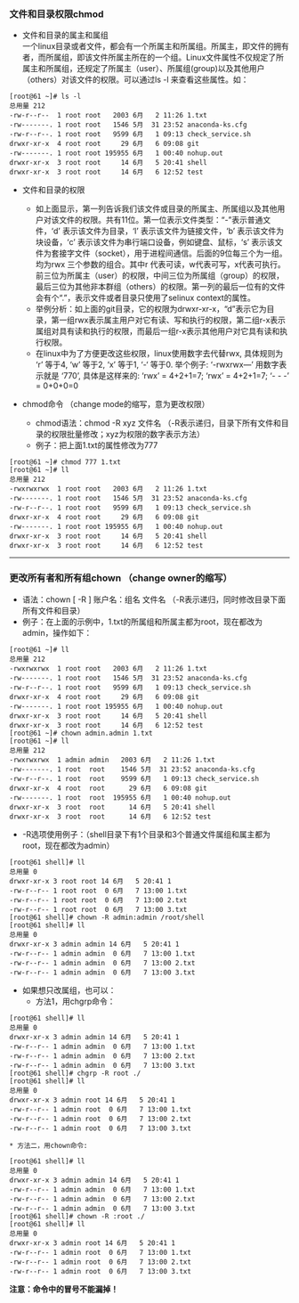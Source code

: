 ### 文件和目录权限chmod  
* 文件和目录的属主和属组  
一个linux目录或者文件，都会有一个所属主和所属组。所属主，即文件的拥有者，而所属组，即该文件所属主所在的一个组。Linux文件属性不仅规定了所属主和所属组，还规定了所属主（user）、所属组(group)以及其他用户（others）对该文件的权限。可以通过ls -l 来查看这些属性。如：  
```
[root@61 ~]# ls -l
总用量 212
-rw-r--r--  1 root root   2003 6月   2 11:26 1.txt
-rw-------. 1 root root   1546 5月  31 23:52 anaconda-ks.cfg
-rw-r--r--. 1 root root   9599 6月   1 09:13 check_service.sh
drwxr-xr-x  4 root root     29 6月   6 09:08 git
-rw-------. 1 root root 195955 6月   1 00:40 nohup.out
drwxr-xr-x  3 root root     14 6月   5 20:41 shell
drwxr-xr-x  3 root root     14 6月   6 12:52 test
```  
* 文件和目录的权限  
	* 如上面显示，第一列告诉我们该文件或目录的所属主、所属组以及其他用户对该文件的权限。共有11位。第一位表示文件类型：“-”表示普通文件，‘d’ 表示该文件为目录，‘l’ 表示该文件为链接文件，‘b’ 表示该文件为块设备，‘c’ 表示该文件为串行端口设备，例如键盘、鼠标，‘s’ 表示该文件为套接字文件（socket），用于进程间通信。后面的9位每三个为一组。均为rwx 三个参数的组合。其中r 代表可读，w代表可写，x代表可执行。前三位为所属主（user）的权限，中间三位为所属组（group）的权限，最后三位为其他非本群组（others）的权限。第一列的最后一位有的文件会有个“.”，表示文件或者目录只使用了selinux context的属性。  
	* 举例分析：如上面的git目录，它的权限为drwxr-xr-x，“d”表示它为目录，第一组rwx表示属主用户对它有读、写和执行的权限，第二组r-x表示属组对具有读和执行的权限，而最后一组r-x表示其他用户对它具有读和执行权限。
	* 在linux中为了方便更改这些权限，linux使用数字去代替rwx, 具体规则为 ‘r’ 等于4, ‘w’ 等于2, ‘x’ 等于1, ‘-‘ 等于0. 举个例子: ‘-rwxrwx—’ 用数字表示就是 ‘770’, 具体是这样来的: ‘rwx’ = 4+2+1=7; ‘rwx’ = 4+2+1=7; ‘- - -’ = 0+0+0=0  

* chmod命令 （change mode的缩写，意为更改权限） 

	* chmod语法：chmod -R xyz 文件名    （-R表示递归，目录下所有文件和目录的权限批量修改；xyz为权限的数字表示方法）  
	* 例子：把上面1.txt的属性修改为777  
```
[root@61 ~]# chmod 777 1.txt
[root@61 ~]# ll
总用量 212
-rwxrwxrwx  1 root root   2003 6月   2 11:26 1.txt
-rw-------. 1 root root   1546 5月  31 23:52 anaconda-ks.cfg
-rw-r--r--. 1 root root   9599 6月   1 09:13 check_service.sh
drwxr-xr-x  4 root root     29 6月   6 09:08 git
-rw-------. 1 root root 195955 6月   1 00:40 nohup.out
drwxr-xr-x  3 root root     14 6月   5 20:41 shell
drwxr-xr-x  3 root root     14 6月   6 12:52 test  
```  
----------------------------------------------------------------------
### 更改所有者和所有组chown （change owner的缩写）
* 语法：chown [ -R ] 账户名：组名 文件名 （-R表示递归，同时修改目录下面所有文件和目录）  
* 例子：在上面的示例中，1.txt的所属组和所属主都为root，现在都改为admin，操作如下：    
```  
[root@61 ~]# ll
总用量 212
-rwxrwxrwx  1 root root   2003 6月   2 11:26 1.txt
-rw-------. 1 root root   1546 5月  31 23:52 anaconda-ks.cfg
-rw-r--r--. 1 root root   9599 6月   1 09:13 check_service.sh
drwxr-xr-x  4 root root     29 6月   6 09:08 git
-rw-------. 1 root root 195955 6月   1 00:40 nohup.out
drwxr-xr-x  3 root root     14 6月   5 20:41 shell
drwxr-xr-x  3 root root     14 6月   6 12:52 test
[root@61 ~]# chown admin.admin 1.txt
[root@61 ~]# ll
总用量 212
-rwxrwxrwx  1 admin admin   2003 6月   2 11:26 1.txt
-rw-------. 1 root  root    1546 5月  31 23:52 anaconda-ks.cfg
-rw-r--r--. 1 root  root    9599 6月   1 09:13 check_service.sh
drwxr-xr-x  4 root  root      29 6月   6 09:08 git
-rw-------. 1 root  root  195955 6月   1 00:40 nohup.out
drwxr-xr-x  3 root  root      14 6月   5 20:41 shell
drwxr-xr-x  3 root  root      14 6月   6 12:52 test  
```  

* -R选项使用例子：（shell目录下有1个目录和3个普通文件属组和属主都为root，现在都改为admin）  
```
[root@61 shell]# ll
总用量 0
drwxr-xr-x 3 root root 14 6月   5 20:41 1
-rw-r--r-- 1 root root  0 6月   7 13:00 1.txt
-rw-r--r-- 1 root root  0 6月   7 13:00 2.txt
-rw-r--r-- 1 root root  0 6月   7 13:00 3.txt
[root@61 shell]# chown -R admin:admin /root/shell
[root@61 shell]# ll
总用量 0
drwxr-xr-x 3 admin admin 14 6月   5 20:41 1
-rw-r--r-- 1 admin admin  0 6月   7 13:00 1.txt
-rw-r--r-- 1 admin admin  0 6月   7 13:00 2.txt
-rw-r--r-- 1 admin admin  0 6月   7 13:00 3.txt
```  
* 如果想只改属组，也可以：  
	* 方法1，用chgrp命令：  
```
[root@61 shell]# ll
总用量 0
drwxr-xr-x 3 admin admin 14 6月   5 20:41 1
-rw-r--r-- 1 admin admin  0 6月   7 13:00 1.txt
-rw-r--r-- 1 admin admin  0 6月   7 13:00 2.txt
-rw-r--r-- 1 admin admin  0 6月   7 13:00 3.txt
[root@61 shell]# chgrp -R root ./
[root@61 shell]# ll
总用量 0
drwxr-xr-x 3 admin root 14 6月   5 20:41 1
-rw-r--r-- 1 admin root  0 6月   7 13:00 1.txt
-rw-r--r-- 1 admin root  0 6月   7 13:00 2.txt
-rw-r--r-- 1 admin root  0 6月   7 13:00 3.txt  

```  

	* 方法二，用chown命令:  
``` 
[root@61 shell]# ll
总用量 0
drwxr-xr-x 3 admin admin 14 6月   5 20:41 1
-rw-r--r-- 1 admin admin  0 6月   7 13:00 1.txt
-rw-r--r-- 1 admin admin  0 6月   7 13:00 2.txt
-rw-r--r-- 1 admin admin  0 6月   7 13:00 3.txt
[root@61 shell]# chown -R :root ./
[root@61 shell]# ll
总用量 0
drwxr-xr-x 3 admin root 14 6月   5 20:41 1
-rw-r--r-- 1 admin root  0 6月   7 13:00 1.txt
-rw-r--r-- 1 admin root  0 6月   7 13:00 2.txt
-rw-r--r-- 1 admin root  0 6月   7 13:00 3.txt
```  
**注意：命令中的冒号不能漏掉！**  



 



